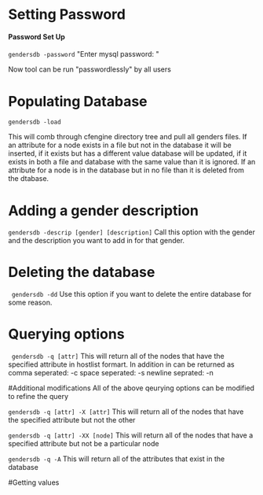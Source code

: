 # Setting Password  
#### Password Set Up


` gendersdb -password `
"Enter mysql password: " 

Now tool can be run "passwordlessly" by all users


# Populating Database
` gendersdb -load `

This will comb through cfengine directory tree and pull all genders files. If an attribute for a node exists in a file but not in the database it will be inserted, if it exists but has a different value database will be updated, if it exists in both a file and database with the same value than it is ignored. If an attribute for a node is in the database but in no file than it is deleted from the dtabase.

# Adding a gender description 
` gendersdb -descrip [gender] [description] `
Call this option with the gender and the description you want to add in for that gender. 

# Deleting the database
` gendersdb -dd`
Use this option if you want to delete the entire database for some reason. 

# Querying options
` gendersdb -q [attr]`
This will return all of the nodes that have the specified attribute in hostlist formart. In addition in can be returned as 
comma seperated: -c 
space seperated: -s
newline seprated: -n

#Additional modifications 
All of the above qeurying options can be modified to refine the query

` gendersdb -q [attr] -X [attr] `
This will return all of the nodes that have the specified attribute but not the other 

` gendersdb -q [attr] -XX [node] `
This will return all of the nodes that have a specified attribute but not be a particular node

` gendersdb -q -A `
This will return all of the attributes that exist in the database

#Getting values

